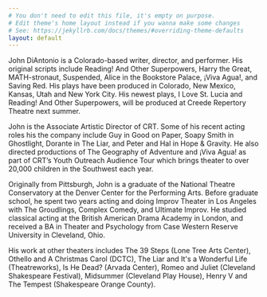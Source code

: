 ```yaml
---
# You don't need to edit this file, it's empty on purpose.
# Edit theme's home layout instead if you wanna make some changes
# See: https://jekyllrb.com/docs/themes/#overriding-theme-defaults
layout: default
---
```


John DiAntonio is a Colorado-based writer, director, and performer. His original scripts include Reading! And Other Superpowers, Harry the Great, MATH-stronaut, Suspended, Alice in the Bookstore Palace, ¡Viva Agua!, and Saving Red. His plays have been produced in Colorado, New Mexico, Kansas, Utah and New York City. His newest plays, I Love St. Lucia and Reading! And Other Superpowers, will be produced at Creede Repertory Theatre next summer.

John is the Associate Artistic Director of CRT. Some of his recent acting roles his the company include Guy in Good on Paper, Soapy Smith in Ghostlight, Dorante in The Liar, and Peter and Hal in Hope & Gravity. He also directed productions of The Geography of Adventure and ¡Viva Agua! as part of CRT’s Youth Outreach Audience Tour which brings theater to over 20,000 children in the Southwest each year.

Originally from Pittsburgh, John is a graduate of the National Theatre Conservatory at the Denver Center for the Performing Arts. Before graduate school, he spent two years acting and doing Improv Theater in Los Angeles with The Groudlings, Complex Comedy, and Ultimate Improv. He studied classical acting at the British American Drama Academy in London, and received a BA in Theater and Psychology from Case Western Reserve University in Cleveland, Ohio.

His work at other theaters includes The 39 Steps (Lone Tree Arts Center), Othello and A Christmas Carol (DCTC), The Liar and It's a Wonderful Life (Theatreworks), Is He Dead? (Arvada Center), Romeo and Juliet (Cleveland Shakespeare Festival), Midsummer (Cleveland Play House), Henry V and The Tempest (Shakespeare Orange County).